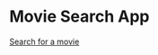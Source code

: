 <h1>Movie Search App</h1>
<a href="https://ashimsharma.github.io/movie-search-app">Search for a movie</a>
